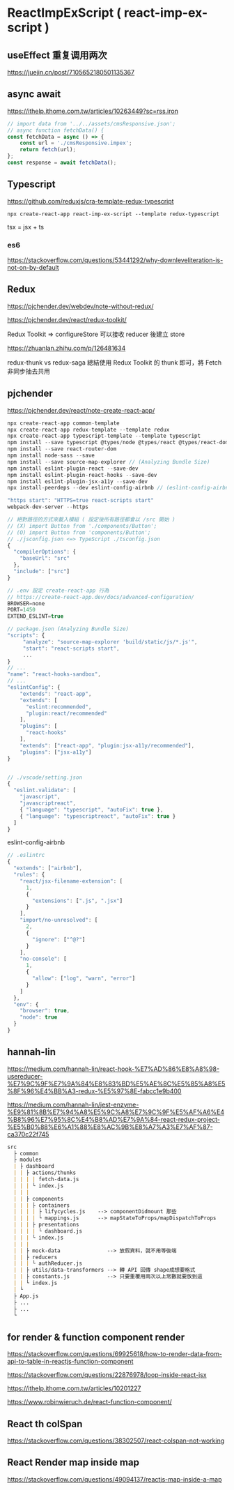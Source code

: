 # ReactImpExScript ( react-imp-ex-script )

## useEffect 重复调用两次

https://juejin.cn/post/7105652180501135367

## async await

https://ithelp.ithome.com.tw/articles/10263449?sc=rss.iron

```js
// import data from '../../assets/cmsResponsive.json';
// async function fetchData() {
const fetchData = async () => {
    const url = './cmsResponsive.impex';
    return fetch(url);
};
const response = await fetchData();
```

## Typescript

https://github.com/reduxjs/cra-template-redux-typescript

`npx create-react-app react-imp-ex-script --template redux-typescript`

tsx = jsx + ts

### es6

https://stackoverflow.com/questions/53441292/why-downleveliteration-is-not-on-by-default

## Redux

https://pjchender.dev/webdev/note-without-redux/

https://pjchender.dev/react/redux-toolkit/

Redux Toolkit => configureStore 可以接收 reducer 後建立 store

https://zhuanlan.zhihu.com/p/126481634

redux-thunk vs redux-saga 總結使用 Redux Toolkit 的 thunk 即可，將 Fetch 非同步抽去共用

## pjchender

https://pjchender.dev/react/note-create-react-app/

```js
npx create-react-app common-template
npx create-react-app redux-template --template redux
npx create-react-app typescript-template --template typescript
npm install --save typescript @types/node @types/react @types/react-dom @types/jest
npm install --save react-router-dom
npm install node-sass --save
npm install --save source-map-explorer // (Analyzing Bundle Size)
npm install eslint-plugin-react --save-dev
npm install eslint-plugin-react-hooks --save-dev
npm install eslint-plugin-jsx-a11y --save-dev
npx install-peerdeps --dev eslint-config-airbnb // (eslint-config-airbnb)

"https start": "HTTPS=true react-scripts start"
webpack-dev-server --https

// 絕對路徑的方式來載入模組 ( 設定後所有路徑都會以 /src 開始 )
// (X) import Button from './components/Button';
// (O) import Button from 'components/Button';
// ./jsconfig.json <=> TypeScript ./tsconfig.json
{
  "compilerOptions": {
    "baseUrl": "src"
  },
  "include": ["src"]
}

// .env 設定 create-react-app 行為
// https://create-react-app.dev/docs/advanced-configuration/
BROWSER=none
PORT=1450
EXTEND_ESLINT=true

// package.json (Analyzing Bundle Size)
"scripts": {
     "analyze": "source-map-explorer 'build/static/js/*.js'",
     "start": "react-scripts start",
     ...
}
// ...
"name": "react-hooks-sandbox",
// ...
"eslintConfig": {
    "extends": "react-app",
    "extends": [
      "eslint:recommended",
      "plugin:react/recommended"
    ],
    "plugins": [
      "react-hooks"
    ],
    "extends": ["react-app", "plugin:jsx-a11y/recommended"],
    "plugins": ["jsx-a11y"]
}


// ./vscode/setting.json
{
  "eslint.validate": [
    "javascript",
    "javascriptreact",
    { "language": "typescript", "autoFix": true },
    { "language": "typescriptreact", "autoFix": true }
  ]
}
```

eslint-config-airbnb

```js
// .eslintrc
{
  "extends": ["airbnb"],
  "rules": {
    "react/jsx-filename-extension": [
      1,
      {
        "extensions": [".js", ".jsx"]
      }
    ],
    "import/no-unresolved": [
      2,
      {
        "ignore": ["^@?"]
      }
    ],
    "no-console": [
      1,
      {
        "allow": ["log", "warn", "error"]
      }
    ]
  },
  "env": {
    "browser": true,
    "node": true
  }
}
```

## hannah-lin

https://medium.com/hannah-lin/react-hook-%E7%AD%86%E8%A8%98-usereducer-%E7%9C%9F%E7%9A%84%E8%83%BD%E5%AE%8C%E5%85%A8%E5%8F%96%E4%BB%A3-redux-%E5%97%8E-fabcc1e9b400

https://medium.com/hannah-lin/jest-enzyme-%E9%81%8B%E7%94%A8%E5%9C%A8%E7%9C%9F%E5%AF%A6%E4%B8%96%E7%95%8C%E4%B8%AD%E7%9A%84-react-redux-project-%E5%B0%88%E6%A1%88%E8%AC%9B%E8%A7%A3%E7%AF%87-ca370c22f745

```markdown
src
  ├ common
  ├ modules
  | ├ dashboard
  | | ├ actions/thunks
  | | | | fetch-data.js
  | | | └ index.js
  | | |
  | | ├ components
  | | | ├ containers
  | | | | ├ lifycycles.js    --> componentDidmount 那些
  | | | | └ mappings.js      --> mapStateToProps/mapDispatchToProps
  | | | ├ presentations
  | | | | └ dashboard.js
  | | | └ index.js
  | | |
  | | ├ mock-data               --> 放假資料，就不用等後端
  | | ├ reducers
  | | | └ authReducer.js
  | | ├ utils/data-transformers --> 轉 API 回傳 shape成想要格式
  | | ├ constants.js            --> 只要重覆用兩次以上常數就要放到這
  | | └ index.js
  | └
  ├ App.js
  ├ ...
  ├ ...
  └
```

## for render & function component render

https://stackoverflow.com/questions/69925618/how-to-render-data-from-api-to-table-in-reactjs-function-component

https://stackoverflow.com/questions/22876978/loop-inside-react-jsx

https://ithelp.ithome.com.tw/articles/10201227

https://www.robinwieruch.de/react-function-component/

## React th colSpan

https://stackoverflow.com/questions/38302507/react-colspan-not-working

## React Render map inside map

https://stackoverflow.com/questions/49094137/reactjs-map-inside-a-map